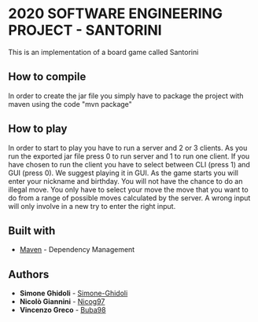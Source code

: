 # 2020 SOFTWARE ENGINEERING PROJECT - SANTORINI

This is an implementation of a board game called Santorini

## How to compile

In order to create the jar file you simply have to package the project with maven using the code "mvn package"

## How to play

In order to start to play you have to run a server and 2 or 3 clients.
As you run the exported jar file press 0 to run server and 1 to run one client.
If you have chosen to run the client you have to select between CLI (press 1) and GUI (press 0).
We suggest playing it in GUI. As the game starts you will enter your nickname and birthday.
You will not have the chance to do an illegal move. 
You only have to select your move the move that you want to do from a range of possible moves calculated by the server.
A wrong input will only involve in a new try to enter the right input.

## Built with

* [Maven](https://maven.apache.org/) - Dependency Management

## Authors

* **Simone Ghidoli** - [Simone-Ghidoli](https://github.com/Simone-Ghidoli)
* **Nicolò Giannini** - [Nicog97](https://github.com/Nicog97)
* **Vincenzo Greco** - [Buba98](https://github.com/Buba98)